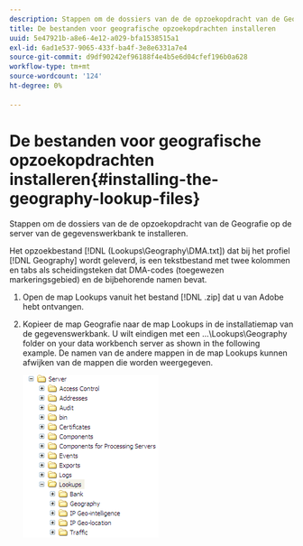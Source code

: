 ```yaml
---
description: Stappen om de dossiers van de de opzoekopdracht van de Geografie op de server van de gegevenswerkbank te installeren.
title: De bestanden voor geografische opzoekopdrachten installeren
uuid: 5e47921b-a8e6-4e12-a029-bfa1538515a1
exl-id: 6ad1e537-9065-433f-ba4f-3e8e6331a7e4
source-git-commit: d9df90242ef96188f4e4b5e6d04cfef196b0a628
workflow-type: tm+mt
source-wordcount: '124'
ht-degree: 0%

---
```


# De bestanden voor geografische opzoekopdrachten installeren{#installing-the-geography-lookup-files}

Stappen om de dossiers van de de opzoekopdracht van de Geografie op de server van de gegevenswerkbank te installeren.

Het opzoekbestand [!DNL (Lookups\Geography\DMA.txt]) dat bij het profiel [!DNL Geography] wordt geleverd, is een tekstbestand met twee kolommen en tabs als scheidingsteken dat DMA-codes (toegewezen markeringsgebied) en de bijbehorende namen bevat.

1. Open de map Lookups vanuit het bestand [!DNL .zip] dat u van Adobe hebt ontvangen.
1. Kopieer de map Geografie naar de map Lookups in de installatiemap van de gegevenswerkbank. U wilt eindigen met een ...\Lookups\Geography folder on your data workbench server as shown in the following example. De namen van de andere mappen in de map Lookups kunnen afwijken van de mappen die worden weergegeven.

   ![Stapinfo](assets/Geo_installLookups_dir.png)
